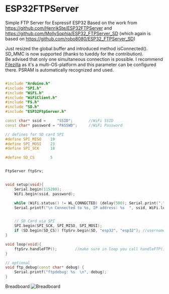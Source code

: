 # ESP32FTPServer
Simple FTP Server for Espressif ESP32
Based on the work from https://github.com/HenrikSte/ESP32FTPServer and https://github.com/MollySophia/ESP32_FTPServer_SD (which again is based on https://github.com/robo8080/ESP32_FTPServer_SD) 

Just resized the global buffer and introduced method isConnected().<br />
SD_MMC is now supported (thanks to tueddy for the contribution).<br />
Be advised that only one simultaneous connection is possible. I recommend [Filezilla](https://filezilla-project.org/) as it's a multi-OS-platform and this parameter can be configured there. PSRAM is automatically recognized and used.

```c++

#include "Arduino.h"
#include "SPI.h"
#include "WiFi.h"
#include "WiFiClient.h"
#include "FS.h"
#include "SD.h"
#include "ESP32FtpServer.h"

const char* ssid =     "SSID";       //WiFi SSID
const char* password = "PASSWD";     //WiFi Password

// defines for SD card SPI
#define SPI_MISO    19
#define SPI_MOSI    23
#define SPI_SCK     18

#define SD_CS       5


FtpServer ftpSrv;


void setup(void){
    Serial.begin(115200);
    WiFi.begin(ssid, password);

    while (WiFi.status() != WL_CONNECTED) {delay(500); Serial.print(".");}
    Serial.printf("\n Connected to %s, IP address: %s  ", ssid, WiFi.localIP().toString().c_str());


    // SD Card via SPI
    SPI.begin(SPI_SCK, SPI_MISO, SPI_MOSI);
    if (SD.begin(SD_CS)) ftpSrv.begin(SD, "esp32", "esp32"); //username, password for ftp.
}

void loop(void){
    ftpSrv.handleFTP();        //make sure in loop you call handleFTP()!!
}

// optional
void ftp_debug(const char* debug) {
    Serial.printf("ftpdebug: %s  \n", debug);
}

```
Breadboard
![Breadboard](https://github.com/schreibfaul1/ESP32FTPServer/blob/master/examples/FTP_Server.jpg)
